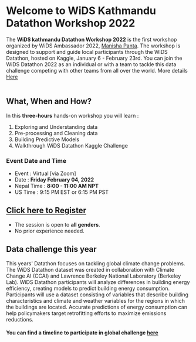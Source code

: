 # Welcome to WiDS Kathmandu Datathon Workshop 2022

The **WiDS kathmandu Datathon Workshop 2022** is the first workshop organized by WiDS Ambassador 2022, [Manisha Panta](https://www.linkedin.com/in/manishapanta/). 
The workshop is designed to support and guide local participants through the WiDS Datathon, hosted on Kaggle, January 6 - February 23rd. You can join the WiDS Datathon 2022 as an individual or with a team to tackle this data challenge competing with other teams from all over the world. More details [Here](https://www.widsconference.org/datathon.html) <br><br>

## What, When and How?
In this **three-hours** hands-on workshop you will learn : 
1. Exploring and Understanding data
2. Pre-processing and Cleaning data
3. Building Predictive Models
4. Walkthrough WiDS Datathon Kaggle Challenge

 
### Event Date and Time
- Event : Virtual [via Zoom]
- Date : **Friday February 04, 2022** 
- Nepal Time : **8:00 - 11:00 AM NPT**
- US Time : 9:15 PM EST or 6:15 PM PST

## [Click here to Register](https://docs.google.com/forms/d/e/1FAIpQLSfdCtIKwWxv93wPbhta_dlyyLKoTFLuShdkNJiLArXEzJvIBg/viewform)
- The session is open to **all genders**. 
- No prior experience needed. 

## Data challenge this year
This years' Datathon focuses on tackling global climate change problems. The WiDS Datathon dataset was created in collaboration with Climate Change AI (CCAI) and Lawrence Berkeley National Laboratory (Berkeley Lab). WiDS Datathon participants will analyze differences in building energy efficiency, creating models to predict building energy consumption. Participants will use a dataset consisting of variables that describe building characteristics and climate and weather variables for the regions in which the buildings are located. Accurate predictions of energy consumption can help policymakers target retrofitting efforts to maximize emissions reductions. 

#### You can find a timeline to participate in global challenge [here](https://www.widsconference.org/datathon_details.html)



